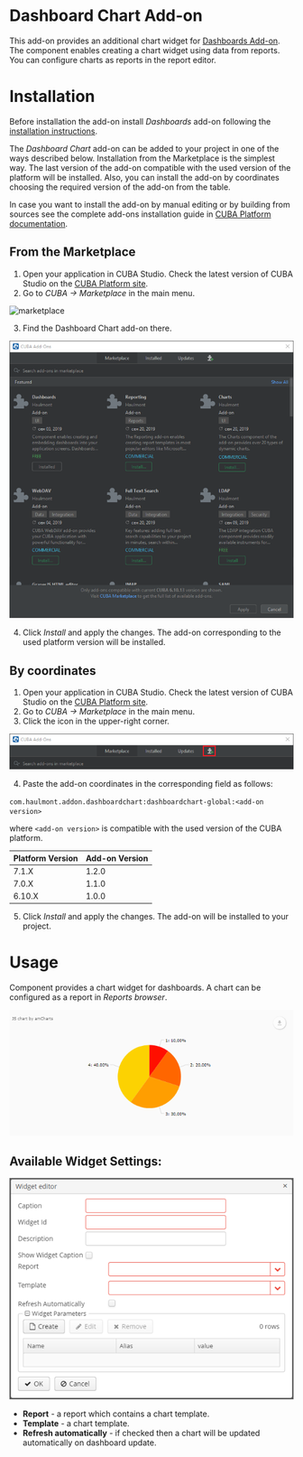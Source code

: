 # Dashboard Chart Add-on

This add-on provides an additional chart widget for [Dashboards Add-on](https://github.com/cuba-platform/dashboard-addon).
The component enables creating a chart widget using data from reports. You can configure charts as reports in the report editor.

# Installation

Before installation the add-on install *Dashboards* add-on following the [installation instructions](https://github.com/cuba-platform/dashboard-addon#2-installation-).

The *Dashboard Chart* add-on can be added to your project in one of the ways described below. Installation from the Marketplace is the simplest way. The last version of the add-on compatible with the used version of the platform will be installed.
Also, you can install the add-on by coordinates choosing the required version of the add-on from the table.

In case you want to install the add-on by manual editing or by building from sources see the complete add-ons installation guide in [CUBA Platform documentation](https://doc.cuba-platform.com/manual-latest/manual.html#app_components_usage).

## From the Marketplace

1. Open your application in CUBA Studio. Check the latest version of CUBA Studio on the [CUBA Platform site](https://www.cuba-platform.com/download/previous-studio/).
2. Go to *CUBA -> Marketplace* in the main menu.

 ![marketplace](img/marketplace.png)

3. Find the Dashboard Chart add-on there.

 ![addons](img/addons.png)

4. Click *Install* and apply the changes.
The add-on corresponding to the used platform version will be installed.

## By coordinates

1. Open your application in CUBA Studio. Check the latest version of CUBA Studio on the [CUBA Platform site](https://www.cuba-platform.com/download/previous-studio/).
2. Go to *CUBA -> Marketplace* in the main menu.
3. Click the icon in the upper-right corner.

 ![by-coordinates](img/by-coordinates.png)

4. Paste the add-on coordinates in the corresponding field as follows:

 `com.haulmont.addon.dashboardchart:dashboardchart-global:<add-on version>`

 where `<add-on version>` is compatible with the used version of the CUBA platform.

 | Platform Version | Add-on Version |
|------------------|----------------|
| 7.1.X            | 1.2.0             |
| 7.0.X            | 1.1.0             |
| 6.10.X           | 1.0.0             |

5. Click *Install* and apply the changes. The add-on will be installed to your project.

# Usage

Component provides a chart widget for dashboards. A chart can be configured as a  report in *Reports browser*.

![chart-widget.png](img/chart-widget.png)

## Available Widget Settings:

![widget-settings.png](img/widget-settings.png)

- **Report** - a report which contains a chart template.
- **Template** - a chart template.
- **Refresh automatically** - if checked then a chart will be updated automatically on dashboard update.
